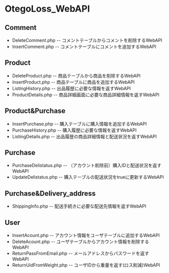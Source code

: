 # OtegoLoss_WebAPI

## Comment
* DeleteComment.php -- コメントテーブルからコメントを削除するWebAPI
* InsertComment.php -- コメントテーブルにコメントを追加するWebAPI

## Product
* DeleteProduct.php -- 商品テーブルから商品を削除するWebAPI
* InsertProduct.php -- 商品テーブルに商品を追加するWebAPI
* ListingHistory.php -- 出品履歴に必要な情報を返すWebAPI
* ProductDetails.php -- 商品詳細画面に必要な商品詳細情報を返すWebAPI

## Product&Purchase
* InsertPurchase.php -- 購入テーブルに購入情報を追加するWebAPI
* PurchaseHistory.php -- 購入履歴に必要な情報を返すWebAPI
* ListingDetails.php -- 出品履歴の商品詳細情報と配送状況を返すWebAPI

## Purchase
* PurchaseDelistatus.php -- （アカウント削除前）購入IDと配送状況を返すWebAPI
* UpdateDelistatus.php -- 購入テーブルの配送状況をtrueに更新するWebAPI

## Purchase&Delivery_address
* ShippingInfo.php -- 配送手続きに必要な配送先情報を返すWebAPI

## User
* InsertAcount.php -- アカウント情報をユーザテーブルに追加するWebAPI
* DeleteAcount.php -- ユーザテーブルからアカウント情報を削除するWebAPI
* ReturnPassFromEmail.php -- メールアドレスからパスワードを返すWebAPI
* ReturnUidFromWeight.php -- ユーザIDから重量を返す(ロス削減)WebAPI
